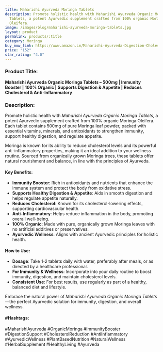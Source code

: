 ```yaml
---
title: Maharishi Ayurveda Moringa Tablets
description: Promote holistic health with Maharishi Ayurveda Organic Moringa
  Tablets, a potent Ayurvedic supplement crafted from 100% organic Moringa
  Oleifera.
image: /images/blog/maharishi-ayurveda-moringa-tablets.jpg
layout: product
permalink: products/:title
category: Moringa
buy_now_link: https://www.amazon.in/Maharishi-Ayurveda-Digestion-Cholestrol-Inflammatory/dp/B09W2GYXHN/ref=sr_1_29?crid=JPSHXC1IUKVG&tag=m0150-21
price: "152"
star_rating: "4.0"
---
```

### Product Title:
**Maharishi Ayurveda Organic Moringa Tablets – 500mg | Immunity Booster | 100% Organic | Supports Digestion & Appetite | Reduces Cholesterol & Anti-Inflammatory**

### Description:
Promote holistic health with *Maharishi Ayurveda Organic Moringa Tablets*, a potent Ayurvedic supplement crafted from 100% organic Moringa Oleifera. Each tablet contains 500mg of pure Moringa leaf powder, packed with essential vitamins, minerals, and antioxidants to strengthen immunity, support healthy digestion, and regulate appetite.

Moringa is known for its ability to reduce cholesterol levels and its powerful anti-inflammatory properties, making it an ideal addition to your wellness routine. Sourced from organically grown Moringa trees, these tablets offer natural nourishment and balance, in line with the principles of Ayurveda.

#### Key Benefits:
- **Immunity Booster**: Rich in antioxidants and nutrients that enhance the immune system and protect the body from oxidative stress.
- **Supports Healthy Digestion & Appetite**: Aids in smooth digestion and helps regulate appetite naturally.
- **Reduces Cholesterol**: Known for its cholesterol-lowering effects, supporting cardiovascular health.
- **Anti-Inflammatory**: Helps reduce inflammation in the body, promoting overall well-being.
- **100% Organic**: Made with pure, organically grown Moringa leaves with no artificial additives or preservatives.
- **Ayurvedic Wellness**: Aligns with ancient Ayurvedic principles for holistic health.

#### How to Use:
- **Dosage**: Take 1-2 tablets daily with water, preferably after meals, or as directed by a healthcare professional.
- **For Immunity & Wellness**: Incorporate into your daily routine to boost immunity, digestion, and maintain cholesterol levels.
- **Consistent Use**: For best results, use regularly as part of a healthy, balanced diet and lifestyle.

Embrace the natural power of *Maharishi Ayurveda Organic Moringa Tablets*—the perfect Ayurvedic solution for immunity, digestion, and overall wellness.

#### #Hashtags:
#MaharishiAyurveda #OrganicMoringa #ImmunityBooster #DigestionSupport #CholesterolReduction #AntiInflammatory #AyurvedicWellness #PlantBasedNutrition #NaturalWellness #HerbalSupplement #HealthyLiving #Ayurveda
